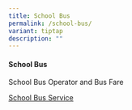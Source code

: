 ```yaml
---
title: School Bus
permalink: /school-bus/
variant: tiptap
description: ""
---
```

<h4>School Bus</h4>
<p>School Bus Operator and Bus Fare</p>
<p><a href="/files/School_Bus_Service.pdf" rel="noopener nofollow" target="_blank">School Bus Service</a>
</p>